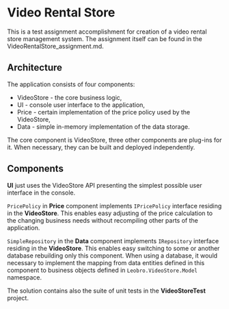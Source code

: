 # Video Rental Store

This is a test assignment accomplishment for creation of a video rental store management system. The assignment itself can be found in the VideoRentalStore_assignment.md.

## Architecture

The application consists of four components:

* VideoStore - the core business logic,
* UI - console user interface to the application,
* Price - certain implementation of the price policy used by the VideoStore,
* Data - simple in-memory implementation of the data storage.

The core component is VideoStore, three other components are plug-ins for it. When necessary, they can be built and deployed independently.

## Components

**UI** just uses the VideoStore API presenting the simplest possible user interface in the console.

`PricePolicy` in **Price** component implements `IPricePolicy` interface residing in the **VideoStore**. This enables easy adjusting of the price calculation to the changing business needs without recompiling other parts of the application.

`SimpleRepository` in the **Data** component implements `IRepository` interface residing in the **VideoStore**. This enables easy switching to some or another database rebuilding only this component. When using a database, it would necessary to implement the mapping from data entities defined in this component to business objects defined in `Leobro.VideoStore.Model` namespace.

The solution contains also the suite of unit tests in the **VideoStoreTest** project.
